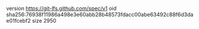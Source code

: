 version https://git-lfs.github.com/spec/v1
oid sha256:76938f11986a498e3e60abb28b48573fdacc00abe63492c88f6d3dae01fcebf2
size 2950
